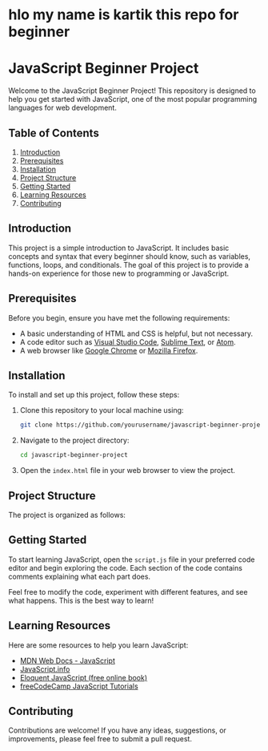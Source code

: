 # hlo my name is kartik this repo for beginner 

# JavaScript Beginner Project

Welcome to the JavaScript Beginner Project! This repository is designed to help you get started with JavaScript, one of the most popular programming languages for web development.

## Table of Contents
1. [Introduction](#introduction)
2. [Prerequisites](#prerequisites)
3. [Installation](#installation)
4. [Project Structure](#project-structure)
5. [Getting Started](#getting-started)
6. [Learning Resources](#learning-resources)
7. [Contributing](#contributing)
 

## Introduction

This project is a simple introduction to JavaScript. It includes basic concepts and syntax that every beginner should know, such as variables, functions, loops, and conditionals. The goal of this project is to provide a hands-on experience for those new to programming or JavaScript.

## Prerequisites

Before you begin, ensure you have met the following requirements:
- A basic understanding of HTML and CSS is helpful, but not necessary.
- A code editor such as [Visual Studio Code](https://code.visualstudio.com/), [Sublime Text](https://www.sublimetext.com/), or [Atom](https://atom.io/).
- A web browser like [Google Chrome](https://www.google.com/chrome/) or [Mozilla Firefox](https://www.mozilla.org/firefox/).

## Installation

To install and set up this project, follow these steps:

1. Clone this repository to your local machine using:
    ```bash
    git clone https://github.com/yourusername/javascript-beginner-project.git
    ```

2. Navigate to the project directory:
    ```bash
    cd javascript-beginner-project
    ```

3. Open the `index.html` file in your web browser to view the project.

## Project Structure

The project is organized as follows:


## Getting Started

To start learning JavaScript, open the `script.js` file in your preferred code editor and begin exploring the code. Each section of the code contains comments explaining what each part does.

Feel free to modify the code, experiment with different features, and see what happens. This is the best way to learn!

## Learning Resources

Here are some resources to help you learn JavaScript:

- [MDN Web Docs - JavaScript](https://developer.mozilla.org/en-US/docs/Web/JavaScript)
- [JavaScript.info](https://javascript.info/)
- [Eloquent JavaScript (free online book)](https://eloquentjavascript.net/)
- [freeCodeCamp JavaScript Tutorials](https://www.freecodecamp.org/learn/javascript-algorithms-and-data-structures/)

## Contributing

Contributions are welcome! If you have any ideas, suggestions, or improvements, please feel free to submit a pull request.

 

